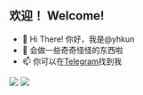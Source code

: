 ## 欢迎！ Welcome!
- 👋 Hi There! 你好，我是@yhkun
- 🌱 会做一些奇奇怪怪的东西啦
- 📫 你可以在[Telegram](https://t.me/Y2345)找到我

![](https://raw.githubusercontent.com/yhkun/github-stats/master/generated/overview.svg)
![](https://raw.githubusercontent.com/yhkun/github-stats/master/generated/languages.svg)




<!---
yhkun/yhkun is a ✨ special ✨ repository because its `README.md` (this file) appears on your GitHub profile.
You can click the Preview link to take a look at your changes.
--->
